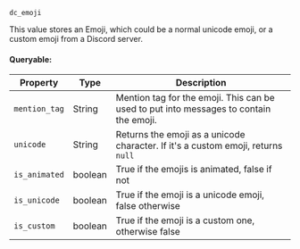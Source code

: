 `dc_emoji`

This value stores an Emoji, which could be a normal unicode emoji, or a custom emoji from a Discord server.

#### Queryable:

| Property      | Type    | Description                                                                            |
|---------------|---------|----------------------------------------------------------------------------------------|
| `mention_tag` | String  | Mention tag for the emoji. This can be used to put into messages to contain the emoji. |
| `unicode`     | String  | Returns the emoji as a unicode character. If it's a custom emoji, returns `null`       |
| `is_animated` | boolean | True if the emojis is animated, false if not                                           |
| `is_unicode`  | boolean | True if the emoji is a unicode emoji, false otherwise                                  |
| `is_custom`   | boolean | True if the emoji is a custom one, otherwise false                                     |